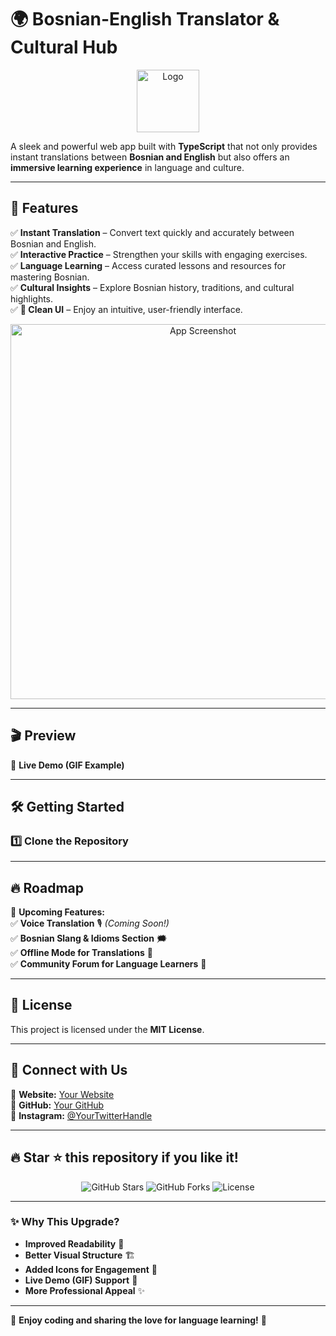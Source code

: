 # 🌍 Bosnian-English Translator & Cultural Hub

<p align="center">
  <img src="https://github.com/user-attachments/assets/ef0fa7a8-82ab-4a38-b5bc-fe37e2ddfbf4" alt="Logo" width="100">
</p>

A sleek and powerful web app built with **TypeScript** that not only provides instant translations between **Bosnian and English** but also offers an **immersive learning experience** in language and culture.

---

## 🚀 Features 

✅ **Instant Translation** – Convert text quickly and accurately between Bosnian and English.  
✅ **Interactive Practice** – Strengthen your skills with engaging exercises.  
✅ **Language Learning** – Access curated lessons and resources for mastering Bosnian.  
✅ **Cultural Insights** – Explore Bosnian history, traditions, and cultural highlights.  
✅ **🌟 Clean UI** – Enjoy an intuitive, user-friendly interface.  

<p align="center">
  <img src="https://github.com/user-attachments/assets/0cd771e0-a3f2-44a2-8949-38e7fe72632f" alt="App Screenshot" width="600">
</p>

---

## 🎬 Preview 

🎥 **Live Demo (GIF Example)**  

---

## 🛠 Getting Started

### 1️⃣ Clone the Repository  



---

## 🔥 Roadmap

🚀 **Upcoming Features:**  
✅ **Voice Translation** 🎙️ *(Coming Soon!)*  
✅ **Bosnian Slang & Idioms Section** 🗯️  
✅ **Offline Mode for Translations** 📴  
✅ **Community Forum for Language Learners** 👥  

---

## 📜 License  

This project is licensed under the **MIT License**.

---

## 🔗 Connect with Us  

📌 **Website:** [Your Website](https://bosnian-translation.vercel.app/)  
📌 **GitHub:** [Your GitHub](https://github.com/kappaborg)  
📌 **Instagram:** [@YourTwitterHandle](https://www.instagram.com/kappasutra/)  

---

## 🔥 Star ⭐ this repository if you like it!

<p align="center">
  <img src="https://img.shields.io/github/stars/your-username/repository-name?style=social" alt="GitHub Stars">
  <img src="https://img.shields.io/github/forks/your-username/repository-name?style=social" alt="GitHub Forks">
  <img src="https://img.shields.io/github/license/your-username/repository-name" alt="License">
</p>

---

### **✨ Why This Upgrade?**
- **Improved Readability** 📖  
- **Better Visual Structure** 🏗️  
- **Added Icons for Engagement** 🎨  
- **Live Demo (GIF) Support** 🎥  
- **More Professional Appeal** ✨  

---

🎉 **Enjoy coding and sharing the love for language learning!** 🚀
